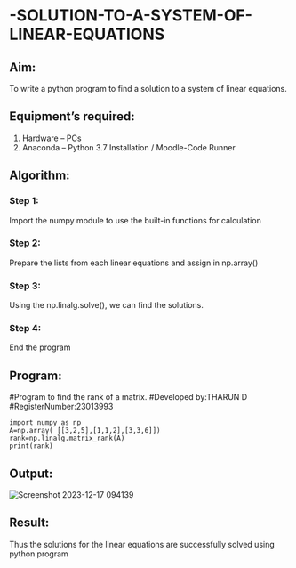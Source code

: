 # -SOLUTION-TO-A-SYSTEM-OF-LINEAR-EQUATIONS
## Aim:
To write a python program to find a solution to a system of linear equations.
## Equipment’s required:
1. 	Hardware – PCs
2. 	Anaconda – Python 3.7 Installation / Moodle-Code Runner
## Algorithm:
### Step 1: 
Import the numpy module to use the built-in functions for calculation
### Step 2: 
Prepare the lists from each linear equations and assign in np.array()
### Step 3: 
Using the np.linalg.solve(), we can find the solutions.
### Step 4: 
End the program
## Program:
#Program to find the rank of a matrix.
#Developed by:THARUN D 
#RegisterNumber:23013993
~~~
import numpy as np
A=np.array( [[3,2,5],[1,1,2],[3,3,6]])
rank=np.linalg.matrix_rank(A)
print(rank)
~~~
## Output:
![Screenshot 2023-12-17 094139](https://github.com/THARUNDT/-SOLUTION-TO-A-SYSTEM-OF-LINEAR-EQUATIONS/assets/144871537/cc9b3c66-bae0-4774-ae0c-a8b874b57848)

## Result: 
Thus the solutions for the linear equations are successfully solved using python program

